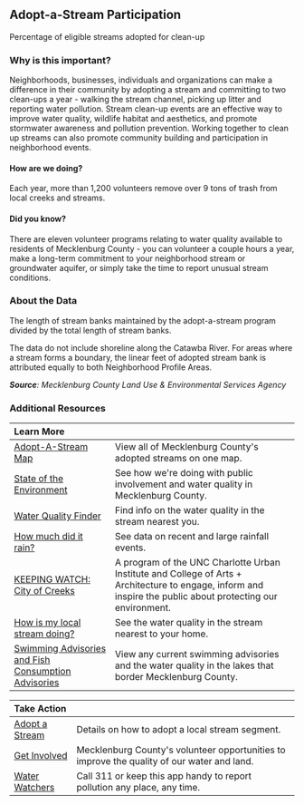 ## Adopt-a-Stream Participation
Percentage of eligible streams adopted for clean-up

### Why is this important?
Neighborhoods, businesses, individuals and organizations can make a difference in their community by adopting a stream and committing to two clean-ups a year - walking the stream channel, picking up litter and reporting water pollution. Stream clean-up events are an effective way to improve water quality, wildlife habitat and aesthetics, and promote stormwater awareness and pollution prevention. Working together to clean up streams can also promote community building and participation in neighborhood events.

#### How are we doing?
Each year, more than 1,200 volunteers remove over 9 tons of trash from local creeks and streams. 

#### Did you know?
There are eleven volunteer programs relating to water quality available to residents of Mecklenburg County - you can volunteer a couple hours a year, make a long-term commitment to your neighborhood stream or groundwater aquifer, or simply take the time to report unusual stream conditions.

### About the Data
The length of stream banks maintained by the adopt-a-stream program divided by the total length of stream banks. 

The data do not include shoreline along the Catawba River. For areas where a stream forms a boundary, the linear feet of adopted stream bank is attributed equally to both Neighborhood Profile Areas.

_**Source**: Mecklenburg County Land Use & Environmental Services Agency_

### Additional Resources
|Learn More |     |
|:- |:- |
|[Adopt-A-Stream Map](http://meckmap.mecklenburgcountync.gov/adoptastream/index.html)|View all of Mecklenburg County's adopted streams on one map.
|[State of the Environment](https://www.mecknc.gov/luesa/soer2016/pages/water.aspx) | See how we're doing with public involvement and water quality in Mecklenburg County.
|[Water Quality Finder](http://maps.co.mecklenburg.nc.us/website/surfacewater/) |Find info on the water quality in the stream nearest you.
|[How much did it rain?](http://finslive.mecklenburgcountync.gov/finslive/?gauge=rain&period=PT24H) |See data on recent and large rainfall events. 
|[KEEPING WATCH: City of Creeks](http://keepingwatch.org/?q=article/programming-2015-keeping-watch-water-city-creeks) |A program of the UNC Charlotte Urban Institute and College of Arts + Architecture to engage, inform and inspire the public about protecting our environment.
|[How is my local stream doing?](http://charlottenc.gov/StormWater/SurfaceWaterQuality/Pages/Monitoring.aspx)| See the water quality in the stream nearest to your home. 
|[Swimming Advisories and Fish Consumption Advisories](http://charlottenc.gov/StormWater/Regulations/Pages/default.aspx)| View any current swimming advisories and the water quality in the lakes that border Mecklenburg County. 

|Take Action |     |
|:- |:- |
|[Adopt a Stream](http://charlottenc.gov/StormWater/Volunteer/Pages/AdoptAStream.aspx)|Details on how to adopt a local stream segment.
|[Get Involved](http://charlottenc.gov/StormWater/Volunteer/Pages/default.aspx)| Mecklenburg County's volunteer opportunities to improve the quality of our water and land.
|[Water Watchers](http://charlottenc.gov/StormWater/ReportAProblem/Pages/WaterWatchers.aspx)| Call 311 or keep this app handy to report pollution any place, any time.

